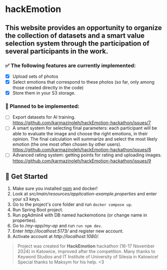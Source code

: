 # hackEmotion
## This website provides an opportunity to organize the collection of datasets and a smart value selection system through the participation of several participants in the work.
 
### ✅ The following features are currently implemented: 
- [x] Upload sets of photos
- [x] Select emotions that correspond to these photos (so far, only among those created directly in the code) 
- [x] Store them in your S3 storage.

### 📝 Planned to be implemented:
- [ ] Export datasets for AI training. https://github.com/karmazinoleh/hackEmotion-hackathon/issues/7
- [ ] A smart system for selecting final parameters: each participant will be able to evaluate the image and choose the right emotions, in their opinion. The final calculation will summarize and select the most likely emotion (the one most often chosen by other users). https://github.com/karmazinoleh/hackEmotion-hackathon/issues/8
- [ ] Advanced rating system: getting points for rating and uploading images. https://github.com/karmazinoleh/hackEmotion-hackathon/issues/9

## 🚀 Get Started
1. Make sure you installed [npm](https://www.npmjs.com/) and docker!
2. Look at *src/main/resources/application-example.properties* and enter your s3 keys.
3. Go to the project's core folder and run ``` docker compose up ```.
4. Run Spring Boot project.
5. Run pgAdmin4 with DB named hackemotions (or change name in properties).
7. Go to */my-app/my-ap* and run ``` run npm dev ```.
8. Enter *http://localhost:5173/* and register new account.
9. Activate account at *http://localhost:1080/*.


> Project was created for **HackEmotion** hackathon (16-17 November 2024) in Katowice, improved after the competition.
> Many thanks to Keyword Studios and IT Institute of University of Silesia in Katowice!
> Special thanks to Maksym for his help. <3
